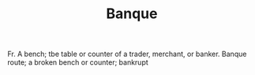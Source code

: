 ---
title: Banque
permalink: "/definitions/banque.html"
body: Fr. A bench; tbe table or counter of a trader, merchant, or banker. Banque route;
  a broken bench or counter; bankrupt
published_at: '2018-07-07'
layout: post
---